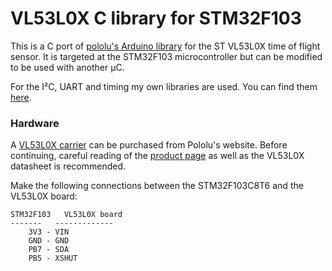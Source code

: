 # VL53L0X C library for STM32F103

This is a C port of [pololu's Arduino library](https://github.com/pololu/vl53l0x-arduino) for the ST VL53L0X time of flight sensor. It is targeted at the STM32F103 microcontroller but can be modified to be used with another µC.

For the I²C, UART and timing my own libraries are used. You can find them [here](https://github.com/MarcelMG/STM32F103C8T6).

### Hardware
A [VL53L0X carrier](https://www.pololu.com/product/2490) can be purchased from Pololu's website.  Before continuing, careful reading of the [product page](https://www.pololu.com/product/2490) as well as the VL53L0X datasheet is recommended.

Make the following connections between the STM32F103C8T6 and the VL53L0X board:

    STM32F103   VL53L0X board
    -------   -------------
        3V3 - VIN
        GND - GND
        PB7 - SDA
        PB5 - XSHUT



